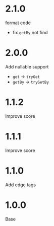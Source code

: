 # 2.1.0

format code

- fix `getBy` not find

# 2.0.0

Add nullable support

- `get` -> `tryGet`
- `getBy` -> `tryGetBy`

# 1.1.2

Improve score

# 1.1.1

Improve score

# 1.1.0

Add edge tags

# 1.0.0

Base
